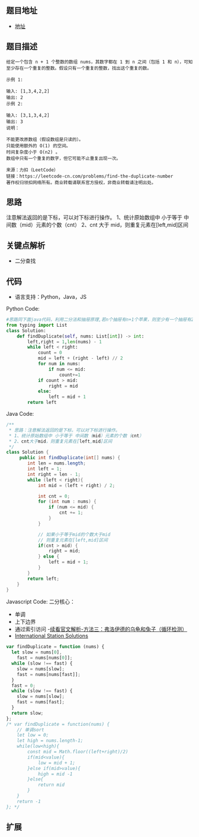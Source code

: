 ## 题目地址

- [地址](https://leetcode-cn.com/problems/find-the-duplicate-number/)

## 题目描述

```
给定一个包含 n + 1 个整数的数组 nums，其数字都在 1 到 n 之间（包括 1 和 n），可知至少存在一个重复的整数。假设只有一个重复的整数，找出这个重复的数。

示例 1:

输入: [1,3,4,2,2]
输出: 2
示例 2:

输入: [3,1,3,4,2]
输出: 3
说明：

不能更改原数组（假设数组是只读的）。
只能使用额外的 O(1) 的空间。
时间复杂度小于 O(n2) 。
数组中只有一个重复的数字，但它可能不止重复出现一次。

来源：力扣（LeetCode）
链接：https://leetcode-cn.com/problems/find-the-duplicate-number
著作权归领扣网络所有。商业转载请联系官方授权，非商业转载请注明出处。
```

## 思路

注意解法返回的是下标，可以对下标进行操作。
1、统计原始数组中 小于等于 中间数（mid）元素的个数（cnt）
2、cnt 大于 mid，则重复元素在[left,mid]区间

## 关键点解析

- 二分查找

## 代码

- 语言支持：Python，Java，JS

Python Code:

```python
#思路同下面java代码，利用二分法和抽屉原理,若n个抽屉有n+1个苹果，则至少有一个抽屉有2个苹果。
from typing import List
class Solution:
    def findDuplicate(self, nums: List[int]) -> int:
        left,right = 1,len(nums) - 1 
        while left < right:
            count = 0
            mid = left + (right - left) // 2
            for num in nums:
                if num <= mid:
                    count+=1
            if count > mid:
                right = mid
            else:
                left = mid + 1
        return left

```

Java Code:

```java
/**
 * 思路：注意解法返回的是下标，可以对下标进行操作。
 * 1、统计原始数组中 小于等于 中间数（mid）元素的个数（cnt）
 * 2、cnt大于mid，则重复元素在[left,mid]区间
 */
class Solution {
     public int findDuplicate(int[] nums) {
        int len = nums.length;
        int left = 1;
        int right = len - 1;
        while (left < right){
            int mid = (left + right) / 2;

            int cnt = 0;
            for (int num : nums) {
                if (num <= mid) {
                    cnt += 1;
                }
            }

            // 如果小于等于mid的个数大于mid
            // 则重复元素在[left,mid]区间
            if(cnt > mid) {
                right = mid;
            } else {
                left = mid + 1;
            }
        }
        return left;
    }
}
```

Javascript Code:
二分核心：

- 单调
- 上下边界
- 通过索引访问 -[续看官文解析-方法三：弗洛伊德的乌龟和兔子（循环检测）](https://leetcode-cn.com/problems/find-the-duplicate-number/solution/xun-zhao-zhong-fu-shu-by-leetcode)
- [International Station Solutions](https://leetcode.com/problems/find-the-duplicate-number/discuss/134813/javascript-soution%3A-beats-99.35-runtime-56ms.-Using-linked-list)
```js
var findDuplicate = function (nums) {
  let slow = nums[0],
    fast = nums[nums[0]];
  while (slow !== fast) {
    slow = nums[slow];
    fast = nums[nums[fast]];
  }
  fast = 0;
  while (slow !== fast) {
    slow = nums[slow];
    fast = nums[fast];
  }
  return slow;
};
/* var findDuplicate = function(nums) {
    // 单调sort
    let low = 0;
    let high = nums.length-1;
    while(low<high){
        const mid = Math.floor((left+right)/2)
        if(mid<value){
            low = mid + 1;
        }else if(mid>value){
            high = mid -1
        }else{
            return mid
        }
    }
    return -1
}; */
```

## 扩展
